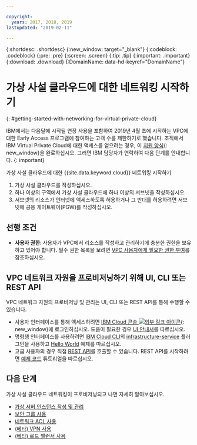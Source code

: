 ```yaml
---

copyright:
  years: 2017, 2018, 2019
lastupdated: "2019-02-11"

---
```


{:shortdesc: .shortdesc}
{:new_window: target="_blank"}
{:codeblock: .codeblock}
{:pre: .pre}
{:screen: .screen}
{:tip: .tip}
{:important: .important}
{:download: .download}
{:DomainName: data-hd-keyref="DomainName"}

# 가상 사설 클라우드에 대한 네트워킹 시작하기
{: #getting-started-with-networking-for-virtual-private-cloud}


IBM에서는 다음달에 시작될 연장 사용을 포함하여 2019년 4월 초에 시작하는 VPC에 대한 Early Access 프로그램에 참여하는 고객 수를 제한하기로 했습니다. 조직에서 IBM Virtual Private Cloud에 대한 액세스를 얻으려는 경우, 이 [지원 양식](https://cloud.ibm.com/vpc){: new_window}을 완료하십시오. 그러면 IBM 담당자가 연락하여 다음 단계를 안내합니다.
{: important}

가상 사설 클라우드에 대한 {{site.data.keyword.cloud}} 네트워킹 시작하기

1. 가상 사설 클라우드를 작성하십시오.
2. 하나 이상의 구역에서 가상 사설 클라우드에 하나 이상의 서브넷을 작성하십시오.
3. 서브넷의 리소스가 인터넷에 액세스하도록 허용하거나 그 반대를 허용하려면 서브넷에 공용 게이트웨이(PGW)를 작성하십시오.

## 선행 조건

 * **사용자 권한**: 사용자가 VPC에서 리소스를 작성하고 관리하기에 충분한 권한을 보유하고 있어야 합니다. 필수 권한 목록을 보려면 [VPC 사용자에게 필요한 권한 부여](/docs/infrastructure/vpc?topic=vpc-managing-user-permissions-for-vpc-resources)를 참조하십시오.

## VPC 네트워크 자원을 프로비저닝하기 위해 UI, CLI 또는 REST API

VPC 네트워크 자원의 프로비저닝 및 관리는 UI, CLI 또는 REST API를 통해 수행할 수 있습니다.

* 사용자 인터페이스를 통해 액세스하려면 [IBM Cloud 콘솔 ![외부 링크 아이콘](../../icons/launch-glyph.svg "외부 링크 아이콘")]( https://{DomainName}/vpc){: new_window}에 로그인하십시오. 도움이 필요한 경우 [UI 안내서](/docs/infrastructure/vpc?topic=vpc-creating-a-vpc-using-the-ibm-cloud-console)를 따르십시오.
* 명령행 인터페이스를 사용하려면 [IBM Cloud CLI](/docs/cli/reference/ibmcloud?topic=cloud-cli-overview)의 [infrastructure-service](/docs/infrastructure-service-cli-plugin/vpc-cli-reference.html) 플러그인을 사용하고 [Hello World](/docs/infrastructure/vpc?topic=vpc-creating-a-vpc-using-the-ibm-cloud-cli) 예제를 따르십시오.
* 고급 사용자의 경우 직접 [REST API](https://{DomainName}/apidocs/rias)를 호출할 수 있습니다. REST API를 시작하려면 [예제 코드](/docs/infrastructure/vpc?topic=vpc-creating-a-vpc-using-the-rest-apis) 튜토리얼을 따르십시오.

## 다음 단계

가상 사설 클라우드 네트워킹이 프로비저닝되고 나면 자세히 알아보십시오.

* [ 가상 서버 인스턴스 작성 및 관리](/docs/infrastructure/vpc?topic=vpc-creating-and-managing-virtual-server-instances)
* [보안 그룹 사용](/docs/infrastructure/vpc-network?topic=vpc-network-setting-up-security-groups-using-the-cli)
* [네트워크 ACL 사용](/docs/infrastructure/vpc-network?topic=vpc-network-setting-up-network-acls-using-the-cli)
* [(베타) VPN 사용](/docs/infrastructure/vpc-network?topic=vpc-network--beta-using-vpn-with-your-vpc)
* [(베타) 로드 밸런서 사용](/docs/infrastructure/vpc-network?topic=vpc-network--beta-using-load-balancers-in-ibm-cloud-vpc#-beta-using-load-balancers-in-ibm-cloud-vpc)
